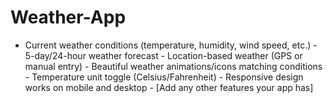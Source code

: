# Weather-App
- Current weather conditions (temperature, humidity, wind speed, etc.) - 5-day/24-hour weather forecast - Location-based weather (GPS or manual entry) - Beautiful weather animations/icons matching conditions - Temperature unit toggle (Celsius/Fahrenheit) - Responsive design works on mobile and desktop - [Add any other features your app has]
